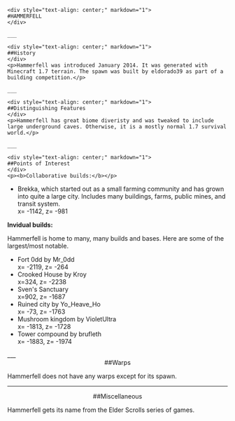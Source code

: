 ---
---
    <div style="text-align: center;" markdown="1">
    #HAMMERFELL
    </div>

    ___

    <div style="text-align: center;" markdown="1">
    ##History
    </div>
    <p>Hammerfell was introduced January 2014. It was generated with Minecraft 1.7 terrain. The spawn was built by eldorado39 as part of a building competition.</p>

    ___

    <div style="text-align: center;" markdown="1">
    ##Distinguishing Features
    </div>
    <p>Hammerfell has great biome diveristy and was tweaked to include large underground caves. Otherwise, it is a mostly normal 1.7 survival world.</p>

    ___

    <div style="text-align: center;" markdown="1">
    ##Points of Interest
    </div>
    <p><b>Collaborative builds:</b></p>
<ul>
<li>Brekka, which started out as a small farming community and has grown into quite a large city. Includes many buildings, farms, public mines, and transit system.<br>
x= -1142, z= -981
</li>
</ul>
<p><b>Invidual builds:</b></p>
<p>Hammerfell is home to many, many builds and bases. Here are some of the largest/most notable.</p>
<ul>
<li>Fort 0dd by Mr_0dd<br>
    x= -2119, z= -264</li>
<li>Crooked House by Kroy<br>
    x=324, z= -2238</li>
<li>Sven's Sanctuary<br>
    x=902, z= -1687</li>
    <li>Ruined city by Yo_Heave_Ho<br>
    x= -73, z= -1763</li>
    <li>Mushroom kingdom by VioletUltra<br>
    x= -1813, z= -1728</li>
   <li>Tower compound by brufleth<br>
    x= -1883, z= -1974</li>
</ul>
___

<div style="text-align: center;" markdown="1">
##Warps
</div>
<p>Hammerfell does not have any warps except for its spawn.</p>

___

<div style="text-align: center;" markdown="1">
##Miscellaneous
</div>
<p>Hammerfell gets its name from the Elder Scrolls series of games.</p>
